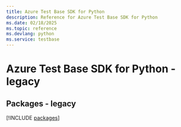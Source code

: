 ```yaml
---
title: Azure Test Base SDK for Python
description: Reference for Azure Test Base SDK for Python
ms.date: 02/18/2025
ms.topic: reference
ms.devlang: python
ms.service: testbase
---
```

# Azure Test Base SDK for Python - legacy
## Packages - legacy
[!INCLUDE [packages](test-base-index.md)]